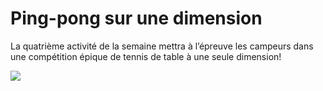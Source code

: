 # Ping-pong sur une dimension

La quatrième activité de la semaine mettra à l’épreuve les campeurs dans une compétition épique de tennis
de table à une seule dimension!

![](démo.gif)